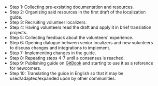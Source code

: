 - Step 1: Collecting pre-exsisting documentation and resources.
- Step 2: Organizing said resources in the first draft of the localization guide.
- Step 3: Recruiting volunteer localizers.
- Step 4: Having volunteers read the draft and apply it in brief translation projects.
- Step 5: Collecting feedback about the volunteers' experience.
- Step 6: Opening dialogue between senior localizers and new volunteers to discuss changes and integrations to implement.
- Step 7: Implementing changes in the guide.
- Step 8: Repeating steps 4-7 until a consensus is reached.
- Step 9: Publishing guide on [GitBook](https://www.gitbook.com/) and starting to use it as a reference for newcomers.
- Step 10: Translating the guide in English so that it may be used/adapted/expanded upon by other communities.
